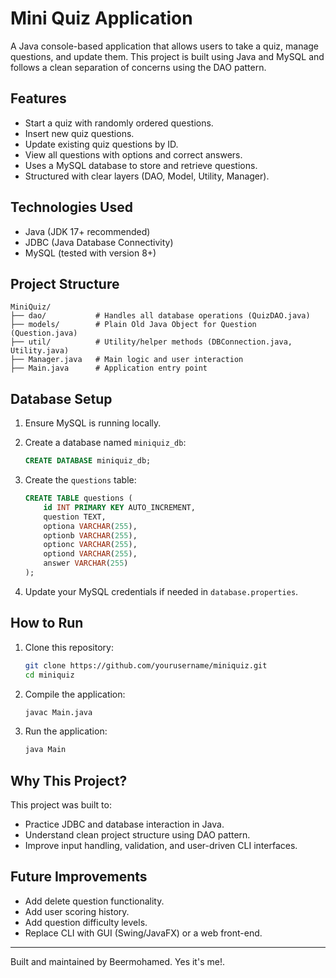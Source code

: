 # Mini Quiz Application

A Java console-based application that allows users to take a quiz, manage questions, and update them. This project is built using Java and MySQL and follows a clean separation of concerns using the DAO pattern.

## Features

* Start a quiz with randomly ordered questions.
* Insert new quiz questions.
* Update existing quiz questions by ID.
* View all questions with options and correct answers.
* Uses a MySQL database to store and retrieve questions.
* Structured with clear layers (DAO, Model, Utility, Manager).

## Technologies Used

* Java (JDK 17+ recommended)
* JDBC (Java Database Connectivity)
* MySQL (tested with version 8+)

## Project Structure

```
MiniQuiz/
├── dao/           # Handles all database operations (QuizDAO.java)
├── models/        # Plain Old Java Object for Question (Question.java)
├── util/          # Utility/helper methods (DBConnection.java, Utility.java)
├── Manager.java   # Main logic and user interaction
├── Main.java      # Application entry point
```

## Database Setup

1. Ensure MySQL is running locally.
2. Create a database named `miniquiz_db`:

   ```sql
   CREATE DATABASE miniquiz_db;
   ```
3. Create the `questions` table:

   ```sql
   CREATE TABLE questions (
       id INT PRIMARY KEY AUTO_INCREMENT,
       question TEXT,
       optiona VARCHAR(255),
       optionb VARCHAR(255),
       optionc VARCHAR(255),
       optiond VARCHAR(255),
       answer VARCHAR(255)
   );
   ```
4. Update your MySQL credentials if needed in `database.properties`.

## How to Run

1. Clone this repository:

   ```bash
   git clone https://github.com/yourusername/miniquiz.git
   cd miniquiz
   ```
2. Compile the application:

   ```bash
   javac Main.java
   ```
3. Run the application:

   ```bash
   java Main
   ```

## Why This Project?

This project was built to:

* Practice JDBC and database interaction in Java.
* Understand clean project structure using DAO pattern.
* Improve input handling, validation, and user-driven CLI interfaces.

## Future Improvements

* Add delete question functionality.
* Add user scoring history.
* Add question difficulty levels.
* Replace CLI with GUI (Swing/JavaFX) or a web front-end.

---

Built and maintained by Beermohamed. Yes it's me!.

